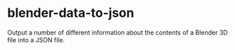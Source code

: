 # blender-data-to-json
Output a number of different information about the contents of a Blender 3D file into a JSON file.

